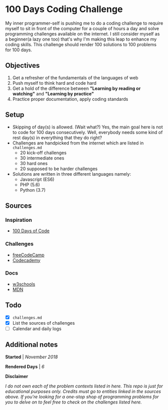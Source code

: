 
# 100 Days Coding Challenge
My inner programmer-self is pushing me to do a coding challenge to require myself to sit in front of the computer for a couple of hours a day and solve programming challenges available on the internet. I still consider myself as a beginner(a lazy one too) that's why I'm making this leap to enhance my coding skills. This challenge should render 100 solutions to 100 problems for 100 days. 
## Objectives

 1. Get a refresher of the fundamentals of the languages of web
 2. Push myself to think hard and code hard
 3. Get a hold of the difference between **"Learning by reading or watching"** and **"Learning by practice"**
 4. Practice proper documentation, apply coding standards

## Setup
- Skipping of day(s) is allowed. (Wait what?) Yes, the main goal here is not to code for 100 days consecutively. Well, everybody needs some kind of rest day(s) in everything that they do right?
- Challenges are handpicked from the internet which are listed in `challenges.md`
  - 20 kick-off challenges
  - 30 intermediate ones
  - 30 hard ones
  - 20 supposed to be harder challenges
- Solutions are written in three different languages namely:
  - Javascript (ES6)
  - PHP (5.6)
  - Python (3.7)
## Sources
### Inspiration
- [100 Days of Code](https://www.100daysofcode.com/)
### Challenges
- [freeCodeCamp](https://www.freecodecamp.org/)
- [Codecademy](https://discuss.codecademy.com/t/essential-information-on-code-challenges/83909)
### Docs
- [w3schools](https://www.w3schools.com/)
- [MDN](https://developer.mozilla.org/)
## Todo

 - [X] `challenges.md`
 - [X] List the sources of challenges
 - [ ] Calendar and daily logs

## Additional notes
**Started** | *November 2018*  

**Rendered Days** | *6*

**Disclaimer** 

*I do not own each of the problem contexts listed in here. This repo is just for educational purposes only. Credits must go to entities linked in the sources above. If you're looking for a one-stop shop of programming problems for you to delve on to feel free to check on the challenges listed here.*
